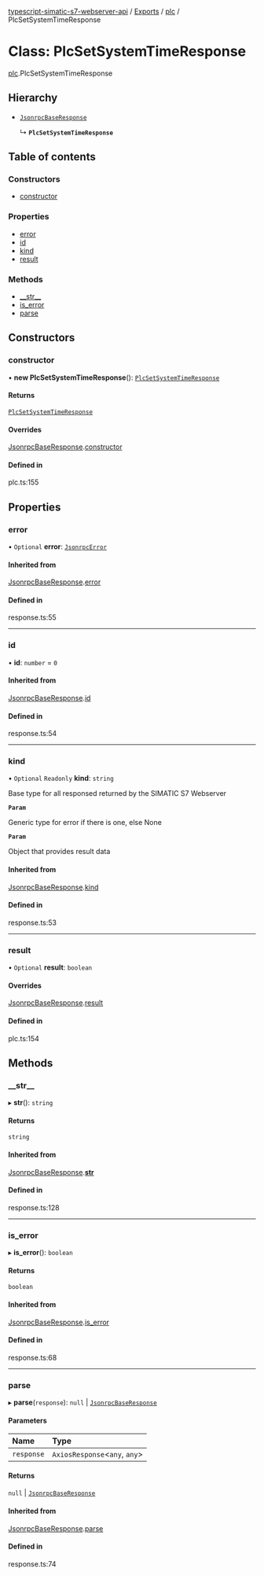[typescript-simatic-s7-webserver-api](../README.md) / [Exports](../modules.md) / [plc](../modules/plc.md) / PlcSetSystemTimeResponse

# Class: PlcSetSystemTimeResponse

[plc](../modules/plc.md).PlcSetSystemTimeResponse

## Hierarchy

- [`JsonrpcBaseResponse`](response.JsonrpcBaseResponse.md)

  ↳ **`PlcSetSystemTimeResponse`**

## Table of contents

### Constructors

- [constructor](plc.PlcSetSystemTimeResponse.md#constructor)

### Properties

- [error](plc.PlcSetSystemTimeResponse.md#error)
- [id](plc.PlcSetSystemTimeResponse.md#id)
- [kind](plc.PlcSetSystemTimeResponse.md#kind)
- [result](plc.PlcSetSystemTimeResponse.md#result)

### Methods

- [\_\_str\_\_](plc.PlcSetSystemTimeResponse.md#__str__)
- [is\_error](plc.PlcSetSystemTimeResponse.md#is_error)
- [parse](plc.PlcSetSystemTimeResponse.md#parse)

## Constructors

### constructor

• **new PlcSetSystemTimeResponse**(): [`PlcSetSystemTimeResponse`](plc.PlcSetSystemTimeResponse.md)

#### Returns

[`PlcSetSystemTimeResponse`](plc.PlcSetSystemTimeResponse.md)

#### Overrides

[JsonrpcBaseResponse](response.JsonrpcBaseResponse.md).[constructor](response.JsonrpcBaseResponse.md#constructor)

#### Defined in

plc.ts:155

## Properties

### error

• `Optional` **error**: [`JsonrpcError`](response.JsonrpcError.md)

#### Inherited from

[JsonrpcBaseResponse](response.JsonrpcBaseResponse.md).[error](response.JsonrpcBaseResponse.md#error)

#### Defined in

response.ts:55

___

### id

• **id**: `number` = `0`

#### Inherited from

[JsonrpcBaseResponse](response.JsonrpcBaseResponse.md).[id](response.JsonrpcBaseResponse.md#id)

#### Defined in

response.ts:54

___

### kind

• `Optional` `Readonly` **kind**: `string`

Base type for all responsed returned by the SIMATIC S7 Webserver

**`Param`**

Generic type for error if there is one, else None

**`Param`**

Object that provides result data

#### Inherited from

[JsonrpcBaseResponse](response.JsonrpcBaseResponse.md).[kind](response.JsonrpcBaseResponse.md#kind)

#### Defined in

response.ts:53

___

### result

• `Optional` **result**: `boolean`

#### Overrides

[JsonrpcBaseResponse](response.JsonrpcBaseResponse.md).[result](response.JsonrpcBaseResponse.md#result)

#### Defined in

plc.ts:154

## Methods

### \_\_str\_\_

▸ **__str__**(): `string`

#### Returns

`string`

#### Inherited from

[JsonrpcBaseResponse](response.JsonrpcBaseResponse.md).[__str__](response.JsonrpcBaseResponse.md#__str__)

#### Defined in

response.ts:128

___

### is\_error

▸ **is_error**(): `boolean`

#### Returns

`boolean`

#### Inherited from

[JsonrpcBaseResponse](response.JsonrpcBaseResponse.md).[is_error](response.JsonrpcBaseResponse.md#is_error)

#### Defined in

response.ts:68

___

### parse

▸ **parse**(`response`): ``null`` \| [`JsonrpcBaseResponse`](response.JsonrpcBaseResponse.md)

#### Parameters

| Name | Type |
| :------ | :------ |
| `response` | `AxiosResponse`\<`any`, `any`\> |

#### Returns

``null`` \| [`JsonrpcBaseResponse`](response.JsonrpcBaseResponse.md)

#### Inherited from

[JsonrpcBaseResponse](response.JsonrpcBaseResponse.md).[parse](response.JsonrpcBaseResponse.md#parse)

#### Defined in

response.ts:74

